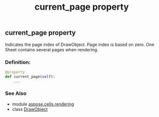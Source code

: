 ﻿---
title: current_page property
second_title: Aspose.Cells for Python via .NET API References
description: 
type: docs
weight: 40
url: /aspose.cells.rendering/drawobject/current_page/
is_root: false
---

## current_page property


Indicates the page index of DrawObject. 
Page index is based on zero.
One Sheet contains several pages when rendering.
### Definition:
```python
@property
def current_page(self):
    ...
```

### See Also
* module [aspose.cells.rendering](../../)
* class [DrawObject](/cells/python-net/aspose.cells.rendering/drawobject)
